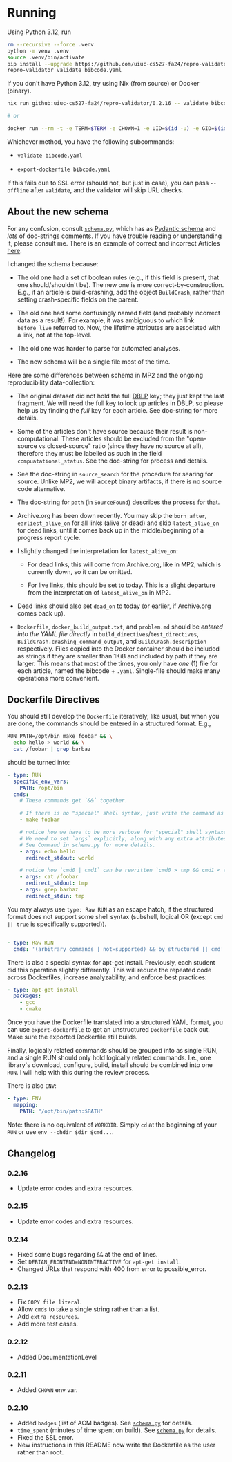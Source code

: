 # Running

Using Python 3.12, run

``` sh
rm --recursive --force .venv
python -m venv .venv
source .venv/bin/activate
pip install --upgrade https://github.com/uiuc-cs527-fa24/repro-validator/archive/main.zip
repro-validator validate bibcode.yaml
```

If you don't have Python 3.12, try using Nix (from source) or Docker (binary).

``` sh
nix run github:uiuc-cs527-fa24/repro-validator/0.2.16 -- validate bibcode.yaml

# or

docker run --rm -t -e TERM=$TERM -e CHOWN=1 -e UID=$(id -u) -e GID=$(id -g) -v $PWD:$PWD -w $PWD ghcr.io/charmoniumq/repro-validator:0.2.16 validate bibcode.yaml
```

Whichever method, you have the following subcommands:

- ``` sh
  validate bibcode.yaml
  ```

- ``` sh
  export-dockerfile bibcode.yaml
  ```

If this fails due to SSL error (should not, but just in case), you can pass `--offline` after `validate`, and the validator will skip URL checks.

## About the new schema

For any confusion, consult [`schema.py`](./schema.py), which has as [Pydantic schema](https://pydantic.dev/) and _lots_ of doc-strings comments. If you have trouble reading or understanding it, please consult me. There is an example of correct and incorrect Articles [here](./test_cases).

I changed the schema because:

- The old one had a set of boolean rules (e.g., if this field is present, that one should/shouldn't be). The new one is more correct-by-construction. E.g., if an article is build-crashing, add the object `BuildCrash`, rather than setting crash-specific fields on the parent.

- The old one had some confusingly named field (and probably incorrect data as a result!). For example, it was ambiguous to which link `before_live` referred to. Now, the lifetime attributes are associated with a link, not at the top-level.

- The old one was harder to parse for automated analyses.

- The new schema will be a single file most of the time.

Here are some differences between schema in MP2 and the ongoing reproducibility data-collection:

- The original dataset did not hold the full [DBLP](https://dblp.org) key; they just kept the last fragment. We will need the full key to look up articles in DBLP, so please help us by finding the _full_ key for each article. See doc-string for more details.

- Some of the articles don't have source because their result is non-computational. These articles should be excluded from the "open-source vs closed-source" ratio (since they have no source at all), therefore they must be labelled as such in the field `compuatational_status`. See the doc-string for process and details.

- See the doc-string in `source_search` for the procedure for searing for source. Unlike MP2, we will accept binary artifacts, if there is no source code alternative.

- The doc-string for `path` (in `SourceFound`) describes the process for that.

- Archive.org has been down recently. You may skip the `born_after`, `earliest_alive_on` for all links (alive or dead) and skip `latest_alive_on` for dead links, until it comes back up in the middle/beginning of a progress report cycle.

- I slightly changed the interpretation for `latest_alive_on`:

  - For dead links, this will come from Archive.org, like in MP2, which is currently down, so it can be omitted.

  - For live links, this should be set to today. This is a slight departure from the interpretation of `latest_alive_on` in MP2.

- Dead links should also set `dead_on` to today (or earlier, if Archive.org comes back up).

- `Dockerfile`, `docker_build_output.txt`, and `problem.md` should be _entered into the YAML file directly_ in `build_directives`/`test_directives`, `BuildCrash.crashing_command_output`, and `BuildCrash.description` respectively. Files copied into the Docker container should be included as strings if they are smaller than 1KiB and included by path if they are larger. This means that most of the times, you only have _one_ (1) file for each article, named the bibcode + `.yaml`. Single-file should make many operations  more convenient.

## Dockerfile Directives

You should still develop the `Dockerfile` iteratively, like usual, but when you are done, the commands should be entered in a structured format. E.g.,

```bash
RUN PATH=/opt/bin make foobar && \
  echo hello > world && \
  cat /foobar | grep barbaz
```

should be turned into:

```yaml
- type: RUN
  specific_env_vars:
    PATH: /opt/bin
  cmds:
    # These commands get `&&` together.

    # If there is no "special" shell syntax, just write the command as a list element.
    - make foobar

    # notice how we have to be more verbose for "special" shell syntaxes, like redirection.
    # We need to set `args` explicitly, along with any extra attributes.
    # See Command in schema.py for more details.
    - args: echo hello
      redirect_stdout: world

    # notice how `cmd0 | cmd1` can be rewritten `cmd0 > tmp && cmd1 < tmp`.
    - args: cat /foobar
      redirect_stdout: tmp
    - args: grep barbaz
      redirect_stdin: tmp
```

You may always use `type: Raw RUN` as an escape hatch, if the structured format does not support some shell syntax (subshell, logical OR (except `cmd || true` is specifically supported)).

  ```yaml

  - type: Raw RUN
    cmds: '(arbitrary commands | not=supported) && by structured || cmd'
  ```

There is also a special syntax for apt-get install. Previously, each student did this operation slightly differently. This will reduce the repeated code across Dockerfiles, increase analyzability, and enforce best practices:

```yaml
- type: apt-get install
  packages:
    - gcc
    - cmake
```

Once you have the Dockerfile translated into a structured YAML format, you can use `export-dockerfile` to get an unstructured `Dockerfile` back out. Make sure the exported Dockerfile still builds.

Finally, logically related commands should be grouped into as single RUN, and a single RUN should only hold logically related commands. I.e., one library's download, configure, build, install should be combined into one `RUN`. I will help with this during the review process.

There is also `ENV`:

``` yaml
- type: ENV
  mapping:
    PATH: "/opt/bin/path:$PATH"
```

Note: there is no equivalent of `WORKDIR`. Simply `cd` at the beginning of your `RUN` or use `env --chdir $dir $cmd...`.

## Changelog

### 0.2.16

- Update error codes and extra resources.

### 0.2.15

- Update error codes and extra resources.

### 0.2.14

- Fixed some bugs regarding `&&` at the end of lines.
- Set `DEBIAN_FRONTEND=NONINTERACTIVE` for `apt-get install`.
- Changed URLs that respond with 400 from error to possible_error.

### 0.2.13

- Fix `COPY file literal`.
- Allow `cmds` to take a single string rather than a list.
- Add `extra_resources`.
- Add more test cases.

### 0.2.12

- Added DocumentationLevel

### 0.2.11

- Added `CHOWN` env var.

### 0.2.10
  - Added `badges` (list of ACM badges). See [`schema.py`](./repro_validator/schema.py) for details.
  - `time_spent` (minutes of time spent on build). See [`schema.py`](./repro_validator/schema.py) for details.
  - Fixed the SSL error.
  - New instructions in this README now write the Dockerfile as the user rather than root.
